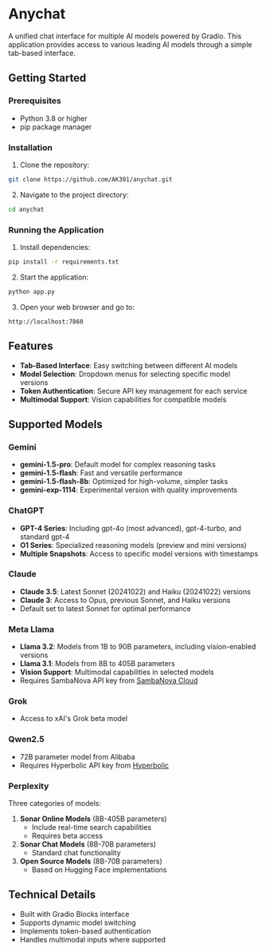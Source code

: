 # Anychat

A unified chat interface for multiple AI models powered by Gradio. This application provides access to various leading AI models through a simple tab-based interface.

## Getting Started

### Prerequisites
- Python 3.8 or higher
- pip package manager

### Installation
1. Clone the repository:
```bash
git clone https://github.com/AK391/anychat.git
```
2. Navigate to the project directory:
```bash
cd anychat
```


### Running the Application

1. Install dependencies:
```bash
pip install -r requirements.txt

```
2. Start the application:
```bash
python app.py
```

3. Open your web browser and go to:
```
http://localhost:7860
```

## Features

- **Tab-Based Interface**: Easy switching between different AI models
- **Model Selection**: Dropdown menus for selecting specific model versions
- **Token Authentication**: Secure API key management for each service
- **Multimodal Support**: Vision capabilities for compatible models

## Supported Models

### Gemini
- **gemini-1.5-pro**: Default model for complex reasoning tasks
- **gemini-1.5-flash**: Fast and versatile performance
- **gemini-1.5-flash-8b**: Optimized for high-volume, simpler tasks
- **gemini-exp-1114**: Experimental version with quality improvements

### ChatGPT
- **GPT-4 Series**: Including gpt-4o (most advanced), gpt-4-turbo, and standard gpt-4
- **O1 Series**: Specialized reasoning models (preview and mini versions)
- **Multiple Snapshots**: Access to specific model versions with timestamps

### Claude
- **Claude 3.5**: Latest Sonnet (20241022) and Haiku (20241022) versions
- **Claude 3**: Access to Opus, previous Sonnet, and Haiku versions
- Default set to latest Sonnet for optimal performance

### Meta Llama
- **Llama 3.2**: Models from 1B to 90B parameters, including vision-enabled versions
- **Llama 3.1**: Models from 8B to 405B parameters
- **Vision Support**: Multimodal capabilities in selected models
- Requires SambaNova API key from [SambaNova Cloud](https://cloud.sambanova.ai/)

### Grok
- Access to xAI's Grok beta model

### Qwen2.5
- 72B parameter model from Alibaba
- Requires Hyperbolic API key from [Hyperbolic](https://app.hyperbolic.xyz/)

### Perplexity
Three categories of models:
1. **Sonar Online Models** (8B-405B parameters)
   - Include real-time search capabilities
   - Requires beta access
2. **Sonar Chat Models** (8B-70B parameters)
   - Standard chat functionality
3. **Open Source Models** (8B-70B parameters)
   - Based on Hugging Face implementations



## Technical Details

- Built with Gradio Blocks interface
- Supports dynamic model switching
- Implements token-based authentication
- Handles multimodal inputs where supported